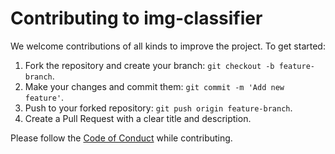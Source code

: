 # Contributing to img-classifier

We welcome contributions of all kinds to improve the project. To get started:

1. Fork the repository and create your branch: `git checkout -b feature-branch`.
2. Make your changes and commit them: `git commit -m 'Add new feature'`.
3. Push to your forked repository: `git push origin feature-branch`.
4. Create a Pull Request with a clear title and description.

Please follow the [Code of Conduct](./CODE_OF_CONDUCT.md) while contributing.
